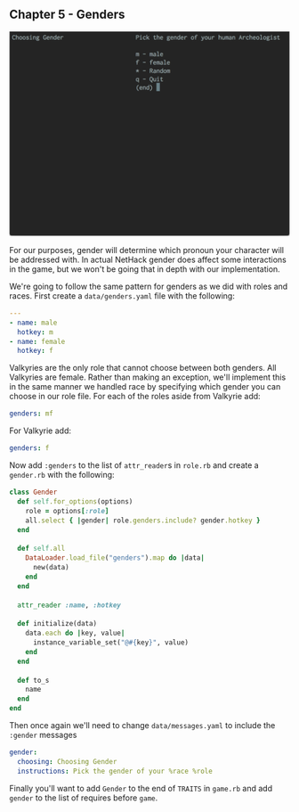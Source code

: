 ## Chapter 5 - Genders

![](figures/gender.png)

For our purposes, gender will determine which pronoun your character will be addressed with. In actual NetHack gender does affect some interactions in the game, but we won't be going that in depth with our implementation.

We're going to follow the same pattern for genders as we did with roles and races. First create a `data/genders.yaml` file with the following:

```yaml
---
- name: male
  hotkey: m
- name: female
  hotkey: f
```

Valkyries are the only role that cannot choose between both genders. All Valkyries are female. Rather than making an exception, we'll implement this in the same manner we handled race by specifying which gender you can choose in our role file. For each of the roles aside from Valkyrie add:

```yaml
genders: mf
```

For Valkyrie add:

```yaml
genders: f
```

Now add `:genders` to the list of `attr_reader`s in `role.rb` and create a `gender.rb` with the following:

```ruby
class Gender
  def self.for_options(options)
    role = options[:role]
    all.select { |gender| role.genders.include? gender.hotkey }
  end

  def self.all
    DataLoader.load_file("genders").map do |data|
      new(data)
    end
  end

  attr_reader :name, :hotkey

  def initialize(data)
    data.each do |key, value|
      instance_variable_set("@#{key}", value)
    end
  end

  def to_s
    name
  end
end
```

Then once again we'll need to change `data/messages.yaml` to include the `:gender` messages

```yaml
gender:
  choosing: Choosing Gender
  instructions: Pick the gender of your %race %role
```

Finally you'll want to add `Gender` to the end of `TRAITS` in `game.rb` and add `gender` to the list of requires before `game`.

